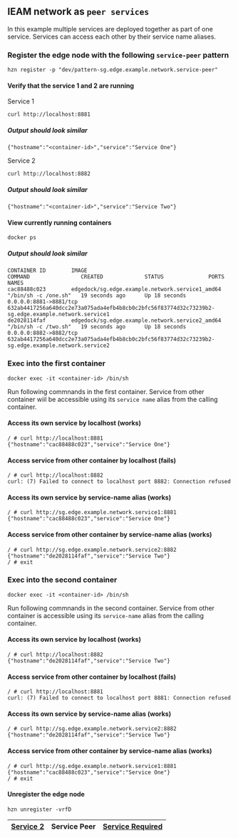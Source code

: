 ## IEAM network as `peer services`

In this example multiple services are deployed together as part of one service. Services can access each other by their service name aliases.

### Register the edge node with the following `service-peer` pattern
```
hzn register -p "dev/pattern-sg.edge.example.network.service-peer"
```

#### Verify that the service 1 and 2 are running
Service 1
```
curl http://localhost:8881
```
##### Output should look similar
```
{"hostname":"<container-id>","service":"Service One"}
```
Service 2
```
curl http://localhost:8882
```
##### Output should look similar
```
{"hostname":"<container-id>","service":"Service Two"}
```

#### View currently running containers
```
docker ps
```
##### Output should look similar
```
CONTAINER ID        IMAGE                                             COMMAND                CREATED             STATUS              PORTS                    NAMES
cac88488c023        edgedock/sg.edge.example.network.service1_amd64   "/bin/sh -c /one.sh"   19 seconds ago      Up 18 seconds       0.0.0.0:8881->8881/tcp   632ab4417256a640dcc2e73a075ada4efb4b8cb0c2bfc56f83774d32c73239b2-sg.edge.example.network.service1
de2028114faf        edgedock/sg.edge.example.network.service2_amd64   "/bin/sh -c /two.sh"   19 seconds ago      Up 18 seconds       0.0.0.0:8882->8882/tcp   632ab4417256a640dcc2e73a075ada4efb4b8cb0c2bfc56f83774d32c73239b2-sg.edge.example.network.service2
```
### Exec into the first container
```
docker exec -it <container-id> /bin/sh
```
Run following commnands in the first container. Service from other container wiil be accessible using its `service name` alias from the calling container.

#### Access its own service by localhost (works)
```
/ # curl http://localhost:8881
{"hostname":"cac88488c023","service":"Service One"}
```
#### Access service from other container by localhost (fails)
```
/ # curl http://localhost:8882
curl: (7) Failed to connect to localhost port 8882: Connection refused
```
#### Access its own service by service-name alias (works)
```
/ # curl http://sg.edge.example.network.service1:8881
{"hostname":"cac88488c023","service":"Service One"}
```
#### Access service from other container by service-name alias (works)
```
/ # curl http://sg.edge.example.network.service2:8882
{"hostname":"de2028114faf","service":"Service Two"}
/ # exit
```

### Exec into the second container
```
docker exec -it <container-id> /bin/sh
```
Run following commnands in the second container. Service from other container is accessible using its `service-name` alias from the calling container.

#### Access its own service by localhost (works)
```
/ # curl http://localhost:8882
{"hostname":"de2028114faf","service":"Service Two"}
```
#### Access service from other container by localhost (fails)
```
/ # curl http://localhost:8881
curl: (7) Failed to connect to localhost port 8881: Connection refused
```
#### Access its own service by service-name alias (works)
```
/ # curl http://sg.edge.example.network.service2:8882
{"hostname":"de2028114faf","service":"Service Two"}
```
#### Access service from other container by service-name alias (works)
```
/ # curl http://sg.edge.example.network.service1:8881
{"hostname":"cac88488c023","service":"Service One"}
/ # exit

```

#### Unregister the edge node
```
hzn unregister -vrfD
```

|[Service 2](https://github.com/edgedock/example/tree/master/network/register/02-service2) | **Service Peer** | [Service Required](https://github.com/edgedock/example/tree/master/network/register/04-service-required)  |
|:--|:-:|--:|


